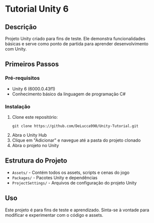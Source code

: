 # Tutorial Unity 6

## Descrição

Projeto Unity criado para fins de teste. Ele demonstra funcionalidades básicas e serve como ponto de partida para aprender desenvolvimento com Unity.

## Primeiros Passos

### Pré-requisitos

- Unity 6 (6000.0.43f1)
- Conhecimento básico da linguagem de programação C#

### Instalação

1. Clone este repositório:
    ```
    git clone https://github.com/DeLucca990/Unity-Tutorial.git
    ```
2. Abra o Unity Hub
3. Clique em "Adicionar" e navegue até a pasta do projeto clonado
4. Abra o projeto no Unity

## Estrutura do Projeto

- `Assets/` - Contém todos os assets, scripts e cenas do jogo
- `Packages/` - Pacotes Unity e dependências
- `ProjectSettings/` - Arquivos de configuração do projeto Unity

## Uso

Este projeto é para fins de teste e aprendizado. Sinta-se à vontade para modificar e experimentar com o código e assets.